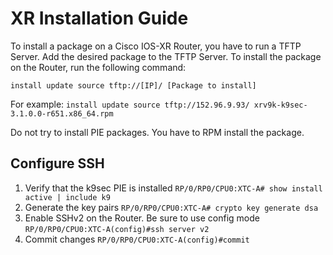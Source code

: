 # XR Installation Guide
To install a package on a Cisco IOS-XR Router, you have to run a TFTP Server. Add the desired package to the TFTP Server. To install the package on the Router, run the following command:

```install update source tftp://[IP]/ [Package to install]```

For example:
```install update source tftp://152.96.9.93/ xrv9k-k9sec-3.1.0.0-r651.x86_64.rpm```

Do not try to install PIE packages. You have to RPM install the package.

## Configure SSH

1. Verify that the k9sec PIE is installed
	```RP/0/RP0/CPU0:XTC-A# show install active | include k9```
2. Generate the key pairs
	```RP/0/RP0/CPU0:XTC-A# crypto key generate dsa```
3. Enable SSHv2 on the Router. Be sure to use config mode
	```RP/0/RP0/CPU0:XTC-A(config)#ssh server v2```
4. Commit changes
	```RP/0/RP0/CPU0:XTC-A(config)#commit```